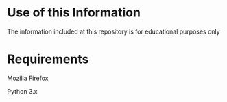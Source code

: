 # Use of this Information

The information included at this repository is for educational purposes only

# Requirements

Mozilla Firefox

Python 3.x
